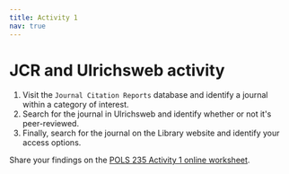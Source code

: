 ```yaml
---
title: Activity 1
nav: true
---
```

# JCR and Ulrichsweb activity

1. Visit the `Journal Citation Reports` database and identify a journal within a category of interest.
2. Search for the journal in Ulrichsweb and identify whether or not it's peer-reviewed.
3. Finally, search for the journal on the Library website and identify your access options.

Share your findings on the <a href="link" target="_blank">POLS 235 Activity 1 online worksheet</a>.